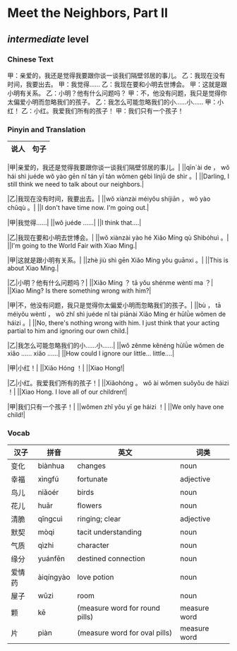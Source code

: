 # Meet the Neighbors, Part II
## *intermediate* level

### Chinese Text
甲：亲爱的，我还是觉得我要跟你谈一谈我们隔壁邻居的事儿。
乙：我现在没有时间，我要出去。
甲：我觉得......
乙：我现在要和小明去世博会。
甲：这就是跟小明有关系。
乙：小明？他有什么问题吗？
甲：不，他没有问题，我只是觉得你太偏爱小明而忽略我们的孩子。
乙：我怎么可能忽略我们的小......小......
甲：小红！
乙：小红。我爱我们所有的孩子！
甲：我们只有一个孩子！

### Pinyin and Translation
|说人|句子|
|----|----|

|甲|亲爱的，我还是觉得我要跟你谈一谈我们隔壁邻居的事儿。|
||qīn`ài de ， wǒ hái shì juéde wǒ yào gēn nǐ tán yī tán wǒmen gébì línjū de shìr 。|
||Darling, I still think we need to talk about our neighbors.|

|乙|我现在没有时间，我要出去。|
||wǒ xiànzài méiyǒu shíjiān ， wǒ yào chūqù 。|
||I don't have time now. I'm going out.|

|甲|我觉得......|
||wǒ juéde ......|
||I think that....|

|乙|我现在要和小明去世博会。|
||wǒ xiànzài yào hé Xiǎo Míng qù Shìbóhuì 。|
||I'm going to the World Fair with Xiao Ming.|

|甲|这就是跟小明有关系。|
||zhè jiù shì gēn Xiǎo Míng yǒu guānxi 。|
||This is about Xiao Ming.|

|乙|小明？他有什么问题吗？|
||Xiǎo Míng ？ tā yǒu shénme wèntí ma ？|
||Xiao Ming? Is there something wrong with him?|

|甲|不，他没有问题，我只是觉得你太偏爱小明而忽略我们的孩子。|
||bù ， tā méiyǒu wèntí ， wǒ zhǐ shì juéde nǐ tài piānài Xiǎo Míng ér hūlǜe wǒmen de háizi 。|
||No, there's nothing wrong with him. I just think that your acting partial to him and ignoring our own child.|

|乙|我怎么可能忽略我们的小......小......|
||wǒ zěnme kěnéng hūlǜe wǒmen de xiǎo ...... xiǎo ......|
||How could I ignore our little... little....|

|甲|小红！|
||Xiǎo Hóng ！|
||Xiao Hong!|

|乙|小红。我爱我们所有的孩子！|
||Xiǎohóng 。 wǒ ài wǒmen suǒyǒu de háizi ！|
||Xiao Hong. I love all of our children!|

|甲|我们只有一个孩子！|
||wǒmen zhǐ yǒu yī ge háizi ！|
||We only have one child!|
### Vocab
|汉子|拼音|英文|词类|
|----|----|----|----|
|变化|biànhua|changes|noun|
|幸福|xìngfú|fortunate|adjective|
|鸟儿|niǎoér|birds|noun|
|花儿|huār|flowers|noun|
|清脆|qīngcuì|ringing; clear|adjective|
|默契|mòqi|tacit understanding|noun|
|气质|qìzhi|character|noun|
|缘分|yuánfēn|destined connection|noun|
|爱情药|àiqíngyào|love potion|noun|
|屋子|wūzi|room|noun|
|颗|kē|(measure word for round pills)|measure word|
|片|piàn|(measure word for oval pills)|measure word|